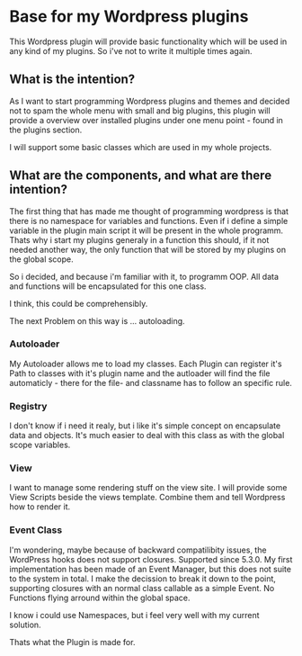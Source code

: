 # Base for my Wordpress plugins

This Wordpress plugin will provide basic functionality which will be used in any kind of my plugins.
So i've not to write it multiple times again.

## What is the intention?

As I want to start programming Wordpress plugins and themes and decided not
to spam the whole menu with small and big plugins, this plugin will provide
a overview over installed plugins under one menu point - found in the plugins
section.

I will support some basic classes which are used in my whole projects.

## What are the components, and what are there intention?

The first thing that has made me thought of programming wordpress is
that there is no namespace for variables and functions. Even if i define
a simple variable in the plugin main script it will be present in the
whole programm. Thats why i start my plugins generaly in a function
this should, if it not needed another way, the only function that will be
stored by my plugins on the global scope.

So i decided, and because i'm familiar with it, to programm OOP. All data 
and functions will be encapsulated for this one class.

I think, this could be comprehensibly.

The next Problem on this way is ... autoloading.

### Autoloader

My Autoloader allows me to load my classes. Each Plugin can register it's 
Path to classes with it's plugin name and the autloader will find the
file automaticly - there for the file- and classname has to follow an specific
rule.

### Registry

I don't know if i need it realy, but i like it's simple concept on 
encapsulate data and objects. It's much easier to deal with this class
as with the global scope variables.

### View

I want to manage some rendering stuff on the view site. I will provide some
View Scripts beside the views template. Combine them and tell Wordpress how 
to render it.

### Event Class

I'm wondering, maybe because of backward compatilibity issues, the WordPress
hooks does not support closures. Supported since 5.3.0.
My first implementation has been made of an Event Manager, but this does
not suite to the system in total. I make the decission to break it down
to the point, supporting closures with an normal class callable as a simple
Event. No Functions flying arround within the global space.

I know i could use Namespaces, but i feel very well with my current solution.

Thats what the Plugin is made for.